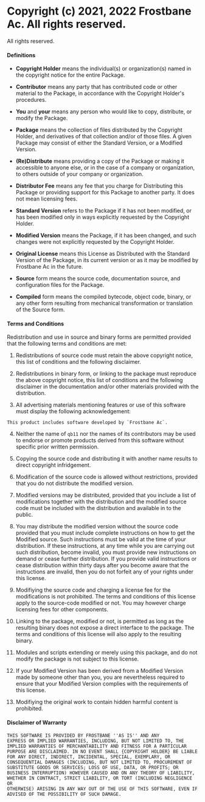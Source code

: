 # Copyright (c) 2021, 2022 Frostbane Ac. All rights reserved. #
All rights reserved.

#### Definitions ####

- **Copyright Holder** means the individual(s) or organization(s) named
in the copyright notice for the entire Package.

- **Contributor** means any party that has contributed code or other
material to the Package, in accordance with the Copyright Holder's
procedures.

- **You** and **your** means any person who would like to copy,
distribute, or modify the Package.

- **Package** means the collection of files distributed by the Copyright
Holder, and derivatives of that collection and/or of those files. A
given Package may consist of either the Standard Version, or a Modified
Version.

- **(Re)Distribute** means providing a copy of the Package or making it
accessible to anyone else, or in the case of a company or organization,
to others outside of your company or organization.

- **Distributor Fee** means any fee that you charge for Distributing
this Package or providing support for this Package to another party. It
does not mean licensing fees.

- **Standard Version** refers to the Package if it has not been
modified, or has been modified only in ways explicitly requested by the
Copyright Holder.

- **Modified Version** means the Package, if it has been changed, and
such changes were not explicitly requested by the Copyright Holder.

- **Original License** means this License as Distributed with the
Standard Version of the Package, in its current version or as it may be
modified by Frostbane Ac in the future.

- **Source** form means the source code, documentation source, and
configuration files for the Package.

- **Compiled** form means the compiled bytecode, object code, binary, or
any other form resulting from mechanical transformation or translation
of the Source form.

#### Terms and Conditions ####

Redistribution and use in source and binary forms are permitted provided
that the following terms and conditions are met:

1. Redistributions of source code must retain the above copyright
notice, this list of conditions and the following disclaimer.

2. Redistributions in binary form, or linking to the package must
reproduce the above copyright notice, this list of conditions and the
following disclaimer in the documentation and/or other materials
provided with the distribution.

3. All advertising materials mentioning features or use of this software
must display the following acknowledgement:

```
This product includes software developed by `Frostbane Ac`.
```

4. Neither the name of `qb11` nor the names of its
contributors may be used to endorse or promote products derived from
this software without specific prior written permission.

5. Copying the source code and distributing it with another name results
to direct copyright infridgement.

6. Modification of the source code is allowed without restrictions,
provided that you do not distribute the modified version.

7. Modified versions may be distributed, provided that you include a
list of modifications together with the distribution and the modified
source code must be included with the distribution and available in
to the public.

8. You may distribute the modified version without the source code
provided that you must include complete instructions on how to get
the Modified source. Such instructions must be valid at the time
of your distribution. If these instructions, at any time while you
are carrying out such distribution, become invalid, you must provide
new instructions on demand or cease further distribution. If you
provide valid instructions or cease distribution within thirty days
after you become aware that the instructions are invalid, then you
do not forfeit any of your rights under this license.

9. Modifiying the source code and charging a license fee for the
modifications is not prohibited. The terms and conditions of this
license apply to the source-code modified or not. You may however charge
licensing fees for other components.

10. Linking to the package, modified or not, is permitted as long as the
resulting binary does not expose a direct interface to the package.
The terms and conditions of this license will also apply to the
resulting binary.

11. Modules and scripts extending or merely using this package, and do
not modify the package is not subject to this license.

12. If your Modified Version has been derived from a Modified Version
made by someone other than you, you are nevertheless required to ensure
that your Modified Version complies with the requirements of this
license.

12. Modifiying the original work to contain hidden harmful content is
prohibited.

#### Disclaimer of Warranty ####

```
THIS SOFTWARE IS PROVIDED BY FROSTBANE ''AS IS'' AND ANY
EXPRESS OR IMPLIED WARRANTIES, INCLUDING, BUT NOT LIMITED TO, THE
IMPLIED WARRANTIES OF MERCHANTABILITY AND FITNESS FOR A PARTICULAR
PURPOSE ARE DISCLAIMED. IN NO EVENT SHALL {COPYRIGHT HOLDER} BE LIABLE
FOR ANY DIRECT, INDIRECT, INCIDENTAL, SPECIAL, EXEMPLARY, OR
CONSEQUENTIAL DAMAGES (INCLUDING, BUT NOT LIMITED TO, PROCUREMENT OF
SUBSTITUTE GOODS OR SERVICES; LOSS OF USE, DATA, OR PROFITS; OR
BUSINESS INTERRUPTION) HOWEVER CAUSED AND ON ANY THEORY OF LIABILITY,
WHETHER IN CONTRACT, STRICT LIABILITY, OR TORT (INCLUDING NEGLIGENCE OR
OTHERWISE) ARISING IN ANY WAY OUT OF THE USE OF THIS SOFTWARE, EVEN IF
ADVISED OF THE POSSIBILITY OF SUCH DAMAGE.
```

